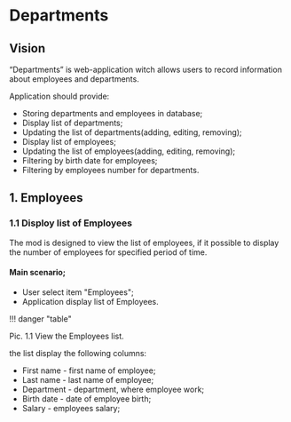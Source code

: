 # Departments

## Vision

“Departments” is web-application witch allows users to record information about employees and departments.

Application should provide:

* Storing departments and employees in database;
* Display list of departments;
* Updating the list of departments(adding, editing, removing);
* Display list of employees;
* Updating the list of employees(adding, editing, removing);
* Filtering by birth date for employees;
* Filtering by employees number for departments.

## 1. Employees
### 1.1 Disploy list of Employees

The mod is designed to view the list of employees, if it possible to display the number of employees for 
specified period of time.

#### Main scenario;

* User select item "Employees";
* Application display list of Employees.

!!! danger "table"


Pic. 1.1 View the Employees list.

the list display the following columns:

* First name - first name of employee;
* Last name - last name of employee;
* Department - department, where employee work;
* Birth date - date of employee birth;
* Salary - employees salary; 




